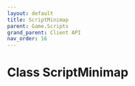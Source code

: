 ```yaml
---
layout: default
title: ScriptMinimap
parent: Game.Scripts
grand_parent: Client API
nav_order: 16
---
```


<!-- 하단에 독스 내용 작성 -->

# Class ScriptMinimap

